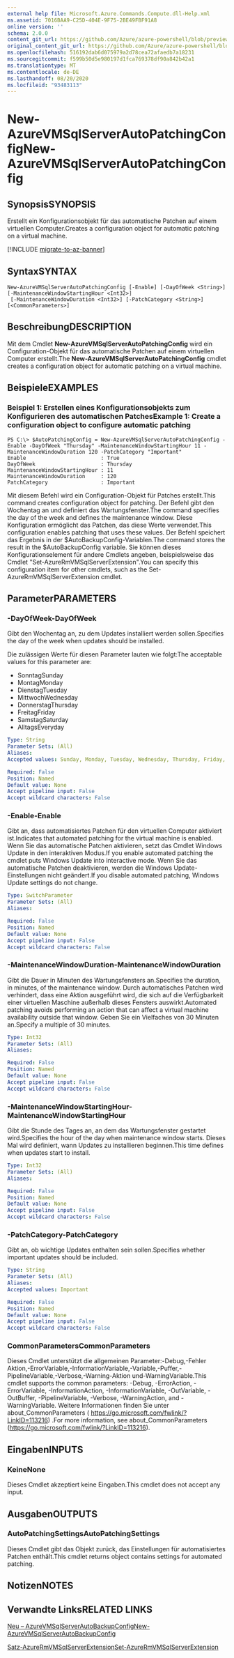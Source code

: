 ```yaml
---
external help file: Microsoft.Azure.Commands.Compute.dll-Help.xml
ms.assetid: 7016BAA9-C25D-404E-9F75-2BE49FBF91A8
online version: ''
schema: 2.0.0
content_git_url: https://github.com/Azure/azure-powershell/blob/preview/src/ResourceManager/Compute/Stack/Commands.Compute/help/New-AzureRmVMSqlServerAutoPatchingConfig.md
original_content_git_url: https://github.com/Azure/azure-powershell/blob/preview/src/ResourceManager/Compute/Stack/Commands.Compute/help/New-AzureRmVMSqlServerAutoPatchingConfig.md
ms.openlocfilehash: 516192dab6d075979a2d78cea72afaedb7a18231
ms.sourcegitcommit: f599b50d5e980197d1fca769378df90a842b42a1
ms.translationtype: MT
ms.contentlocale: de-DE
ms.lasthandoff: 08/20/2020
ms.locfileid: "93483113"
---
```

# <span data-ttu-id="2eabd-101">New-AzureVMSqlServerAutoPatchingConfig</span><span class="sxs-lookup"><span data-stu-id="2eabd-101">New-AzureVMSqlServerAutoPatchingConfig</span></span>

## <span data-ttu-id="2eabd-102">Synopsis</span><span class="sxs-lookup"><span data-stu-id="2eabd-102">SYNOPSIS</span></span>
<span data-ttu-id="2eabd-103">Erstellt ein Konfigurationsobjekt für das automatische Patchen auf einem virtuellen Computer.</span><span class="sxs-lookup"><span data-stu-id="2eabd-103">Creates a configuration object for automatic patching on a virtual machine.</span></span>

[!INCLUDE [migrate-to-az-banner](../../includes/migrate-to-az-banner.md)]

## <span data-ttu-id="2eabd-104">Syntax</span><span class="sxs-lookup"><span data-stu-id="2eabd-104">SYNTAX</span></span>

```
New-AzureVMSqlServerAutoPatchingConfig [-Enable] [-DayOfWeek <String>] [-MaintenanceWindowStartingHour <Int32>]
 [-MaintenanceWindowDuration <Int32>] [-PatchCategory <String>] [<CommonParameters>]
```

## <span data-ttu-id="2eabd-105">Beschreibung</span><span class="sxs-lookup"><span data-stu-id="2eabd-105">DESCRIPTION</span></span>
<span data-ttu-id="2eabd-106">Mit dem Cmdlet **New-AzureVMSqlServerAutoPatchingConfig** wird ein Configuration-Objekt für das automatische Patchen auf einem virtuellen Computer erstellt.</span><span class="sxs-lookup"><span data-stu-id="2eabd-106">The **New-AzureVMSqlServerAutoPatchingConfig** cmdlet creates a configuration object for automatic patching on a virtual machine.</span></span>

## <span data-ttu-id="2eabd-107">Beispiele</span><span class="sxs-lookup"><span data-stu-id="2eabd-107">EXAMPLES</span></span>

### <span data-ttu-id="2eabd-108">Beispiel 1: Erstellen eines Konfigurationsobjekts zum Konfigurieren des automatischen Patches</span><span class="sxs-lookup"><span data-stu-id="2eabd-108">Example 1: Create a configuration object to configure automatic patching</span></span>
```
PS C:\> $AutoPatchingConfig = New-AzureVMSqlServerAutoPatchingConfig -Enable -DayOfWeek "Thursday" -MaintenanceWindowStartingHour 11 -MaintenanceWindowDuration 120 -PatchCategory "Important"
Enable                        : True
DayOfWeek                     : Thursday
MaintenanceWindowStartingHour : 11
MaintenanceWindowDuration     : 120
PatchCategory                 : Important
```

<span data-ttu-id="2eabd-109">Mit diesem Befehl wird ein Configuration-Objekt für Patches erstellt.</span><span class="sxs-lookup"><span data-stu-id="2eabd-109">This command creates configuration object for patching.</span></span>
<span data-ttu-id="2eabd-110">Der Befehl gibt den Wochentag an und definiert das Wartungsfenster.</span><span class="sxs-lookup"><span data-stu-id="2eabd-110">The command specifies the day of the week and defines the maintenance window.</span></span>
<span data-ttu-id="2eabd-111">Diese Konfiguration ermöglicht das Patchen, das diese Werte verwendet.</span><span class="sxs-lookup"><span data-stu-id="2eabd-111">This configuration enables patching that uses these values.</span></span>
<span data-ttu-id="2eabd-112">Der Befehl speichert das Ergebnis in der $AutoBackupConfig-Variablen.</span><span class="sxs-lookup"><span data-stu-id="2eabd-112">The command stores the result in the $AutoBackupConfig variable.</span></span>
<span data-ttu-id="2eabd-113">Sie können dieses Konfigurationselement für andere Cmdlets angeben, beispielsweise das Cmdlet "Set-AzureRmVMSqlServerExtension".</span><span class="sxs-lookup"><span data-stu-id="2eabd-113">You can specify this configuration item for other cmdlets, such as the Set-AzureRmVMSqlServerExtension cmdlet.</span></span>

## <span data-ttu-id="2eabd-114">Parameter</span><span class="sxs-lookup"><span data-stu-id="2eabd-114">PARAMETERS</span></span>

### <span data-ttu-id="2eabd-115">-DayOfWeek</span><span class="sxs-lookup"><span data-stu-id="2eabd-115">-DayOfWeek</span></span>
<span data-ttu-id="2eabd-116">Gibt den Wochentag an, zu dem Updates installiert werden sollen.</span><span class="sxs-lookup"><span data-stu-id="2eabd-116">Specifies the day of the week when updates should be installed.</span></span>

<span data-ttu-id="2eabd-117">Die zulässigen Werte für diesen Parameter lauten wie folgt:</span><span class="sxs-lookup"><span data-stu-id="2eabd-117">The acceptable values for this parameter are:</span></span>

- <span data-ttu-id="2eabd-118">Sonntag</span><span class="sxs-lookup"><span data-stu-id="2eabd-118">Sunday</span></span>
- <span data-ttu-id="2eabd-119">Montag</span><span class="sxs-lookup"><span data-stu-id="2eabd-119">Monday</span></span>
- <span data-ttu-id="2eabd-120">Dienstag</span><span class="sxs-lookup"><span data-stu-id="2eabd-120">Tuesday</span></span>
- <span data-ttu-id="2eabd-121">Mittwoch</span><span class="sxs-lookup"><span data-stu-id="2eabd-121">Wednesday</span></span>
- <span data-ttu-id="2eabd-122">Donnerstag</span><span class="sxs-lookup"><span data-stu-id="2eabd-122">Thursday</span></span>
- <span data-ttu-id="2eabd-123">Freitag</span><span class="sxs-lookup"><span data-stu-id="2eabd-123">Friday</span></span>
- <span data-ttu-id="2eabd-124">Samstag</span><span class="sxs-lookup"><span data-stu-id="2eabd-124">Saturday</span></span>
- <span data-ttu-id="2eabd-125">Alltags</span><span class="sxs-lookup"><span data-stu-id="2eabd-125">Everyday</span></span>

```yaml
Type: String
Parameter Sets: (All)
Aliases: 
Accepted values: Sunday, Monday, Tuesday, Wednesday, Thursday, Friday, Saturday, Everyday

Required: False
Position: Named
Default value: None
Accept pipeline input: False
Accept wildcard characters: False
```

### <span data-ttu-id="2eabd-126">-Enable</span><span class="sxs-lookup"><span data-stu-id="2eabd-126">-Enable</span></span>
<span data-ttu-id="2eabd-127">Gibt an, dass automatisiertes Patchen für den virtuellen Computer aktiviert ist.</span><span class="sxs-lookup"><span data-stu-id="2eabd-127">Indicates that automated patching for the virtual machine is enabled.</span></span>
<span data-ttu-id="2eabd-128">Wenn Sie das automatische Patchen aktivieren, setzt das Cmdlet Windows Update in den interaktiven Modus.</span><span class="sxs-lookup"><span data-stu-id="2eabd-128">If you enable automated patching the cmdlet puts Windows Update into interactive mode.</span></span>
<span data-ttu-id="2eabd-129">Wenn Sie das automatische Patchen deaktivieren, werden die Windows Update-Einstellungen nicht geändert.</span><span class="sxs-lookup"><span data-stu-id="2eabd-129">If you disable automated patching, Windows Update settings do not change.</span></span>

```yaml
Type: SwitchParameter
Parameter Sets: (All)
Aliases: 

Required: False
Position: Named
Default value: None
Accept pipeline input: False
Accept wildcard characters: False
```

### <span data-ttu-id="2eabd-130">-MaintenanceWindowDuration</span><span class="sxs-lookup"><span data-stu-id="2eabd-130">-MaintenanceWindowDuration</span></span>
<span data-ttu-id="2eabd-131">Gibt die Dauer in Minuten des Wartungsfensters an.</span><span class="sxs-lookup"><span data-stu-id="2eabd-131">Specifies the duration, in minutes, of the maintenance window.</span></span>
<span data-ttu-id="2eabd-132">Durch automatisches Patchen wird verhindert, dass eine Aktion ausgeführt wird, die sich auf die Verfügbarkeit einer virtuellen Maschine außerhalb dieses Fensters auswirkt.</span><span class="sxs-lookup"><span data-stu-id="2eabd-132">Automated patching avoids performing an action that can affect a virtual machine availability outside that window.</span></span>
<span data-ttu-id="2eabd-133">Geben Sie ein Vielfaches von 30 Minuten an.</span><span class="sxs-lookup"><span data-stu-id="2eabd-133">Specify a multiple of 30 minutes.</span></span>

```yaml
Type: Int32
Parameter Sets: (All)
Aliases: 

Required: False
Position: Named
Default value: None
Accept pipeline input: False
Accept wildcard characters: False
```

### <span data-ttu-id="2eabd-134">-MaintenanceWindowStartingHour</span><span class="sxs-lookup"><span data-stu-id="2eabd-134">-MaintenanceWindowStartingHour</span></span>
<span data-ttu-id="2eabd-135">Gibt die Stunde des Tages an, an dem das Wartungsfenster gestartet wird.</span><span class="sxs-lookup"><span data-stu-id="2eabd-135">Specifies the hour of the day when maintenance window starts.</span></span>
<span data-ttu-id="2eabd-136">Dieses Mal wird definiert, wann Updates zu installieren beginnen.</span><span class="sxs-lookup"><span data-stu-id="2eabd-136">This time defines when updates start to install.</span></span>

```yaml
Type: Int32
Parameter Sets: (All)
Aliases: 

Required: False
Position: Named
Default value: None
Accept pipeline input: False
Accept wildcard characters: False
```

### <span data-ttu-id="2eabd-137">-PatchCategory</span><span class="sxs-lookup"><span data-stu-id="2eabd-137">-PatchCategory</span></span>
<span data-ttu-id="2eabd-138">Gibt an, ob wichtige Updates enthalten sein sollen.</span><span class="sxs-lookup"><span data-stu-id="2eabd-138">Specifies whether important updates should be included.</span></span>

```yaml
Type: String
Parameter Sets: (All)
Aliases: 
Accepted values: Important

Required: False
Position: Named
Default value: None
Accept pipeline input: False
Accept wildcard characters: False
```

### <span data-ttu-id="2eabd-139">CommonParameters</span><span class="sxs-lookup"><span data-stu-id="2eabd-139">CommonParameters</span></span>
<span data-ttu-id="2eabd-140">Dieses Cmdlet unterstützt die allgemeinen Parameter:-Debug,-Fehler Aktion,-ErrorVariable,-InformationVariable,-Variable,-Puffer,-PipelineVariable,-Verbose,-Warning-Aktion und-WarningVariable.</span><span class="sxs-lookup"><span data-stu-id="2eabd-140">This cmdlet supports the common parameters: -Debug, -ErrorAction, -ErrorVariable, -InformationAction, -InformationVariable, -OutVariable, -OutBuffer, -PipelineVariable, -Verbose, -WarningAction, and -WarningVariable.</span></span> <span data-ttu-id="2eabd-141">Weitere Informationen finden Sie unter about_CommonParameters ( https://go.microsoft.com/fwlink/?LinkID=113216) .</span><span class="sxs-lookup"><span data-stu-id="2eabd-141">For more information, see about_CommonParameters (https://go.microsoft.com/fwlink/?LinkID=113216).</span></span>

## <span data-ttu-id="2eabd-142">Eingaben</span><span class="sxs-lookup"><span data-stu-id="2eabd-142">INPUTS</span></span>

### <span data-ttu-id="2eabd-143">Keine</span><span class="sxs-lookup"><span data-stu-id="2eabd-143">None</span></span>
<span data-ttu-id="2eabd-144">Dieses Cmdlet akzeptiert keine Eingaben.</span><span class="sxs-lookup"><span data-stu-id="2eabd-144">This cmdlet does not accept any input.</span></span>

## <span data-ttu-id="2eabd-145">Ausgaben</span><span class="sxs-lookup"><span data-stu-id="2eabd-145">OUTPUTS</span></span>

### <span data-ttu-id="2eabd-146">AutoPatchingSettings</span><span class="sxs-lookup"><span data-stu-id="2eabd-146">AutoPatchingSettings</span></span>
<span data-ttu-id="2eabd-147">Dieses Cmdlet gibt das Objekt zurück, das Einstellungen für automatisiertes Patchen enthält.</span><span class="sxs-lookup"><span data-stu-id="2eabd-147">This cmdlet returns object contains settings for automated patching.</span></span>

## <span data-ttu-id="2eabd-148">Notizen</span><span class="sxs-lookup"><span data-stu-id="2eabd-148">NOTES</span></span>

## <span data-ttu-id="2eabd-149">Verwandte Links</span><span class="sxs-lookup"><span data-stu-id="2eabd-149">RELATED LINKS</span></span>

[<span data-ttu-id="2eabd-150">Neu – AzureVMSqlServerAutoBackupConfig</span><span class="sxs-lookup"><span data-stu-id="2eabd-150">New-AzureVMSqlServerAutoBackupConfig</span></span>](./New-AzureVMSqlServerAutoBackupConfig.md)

[<span data-ttu-id="2eabd-151">Satz-AzureRmVMSqlServerExtension</span><span class="sxs-lookup"><span data-stu-id="2eabd-151">Set-AzureRmVMSqlServerExtension</span></span>](./Set-AzureRMVMSqlServerExtension.md)


